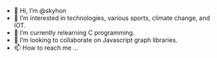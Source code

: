 - 👋 Hi, I’m @skyhon
- 👀 I’m interested in technologies, various sports, climate change, and IOT.
- 🌱 I’m currently relearning C programming. 
- 💞️ I’m looking to collaborate on Javascript graph libraries.
- 📫 How to reach me ...

<!---
skyhon/skyhon is a ✨ special ✨ repository because its `README.md` (this file) appears on your GitHub profile.
You can click the Preview link to take a look at your changes.
--->
